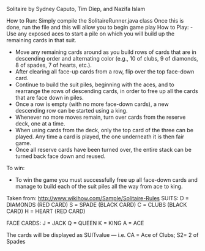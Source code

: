  Solitaire by Sydney Caputo, Tim Diep, and Nazifa Islam 
 
How to Run:
  Simply compile the SolitaireRunner.java class
  Once this is done, run the file and this will allow you to begin game play 
How to Play: 
-Use any exposed aces to start a pile on which you will build up the remaining cards in that suit.
- Move any remaining cards around as you build rows of cards that are in descending order and alternating color (e.g., 10 of clubs, 9 of diamonds, 8 of spades, 7 of hearts, etc.).
- After clearing all face-up cards from a row, flip over the top face-down card.
- Continue to build the suit piles, beginning with the aces, and to rearrange the rows of descending cards, in order to free up all the cards that are face down in piles.
- Once a row is empty (with no more face-down cards), a new descending row can be started using a king.
- Whenever no more moves remain, turn over cards from the reserve deck, one at a time.
- When using cards from the deck, only the top card of the three can be played. Any time a card is played, the one underneath it is then fair game.
- Once all reserve cards have been turned over, the entire stack can be turned back face down and reused.


To win: 
- To win the game you must successfully free up all face-down cards and manage to build each of the suit piles all the way from ace to king.


Taken from: http://www.wikihow.com/Sample/Solitaire-Rules
SUITS:
D = DIAMONDS (RED CARD)
S = SPADE  (BLACK CARD)
C = CLUBS (BLACK CARD)
H = HEART (RED CARD)

FACE CARDS:
J = JACK
Q = QUEEN
K = KING
A = ACE

The cards will be displayed as SUITvalue — i.e. CA = Ace of Clubs; S2= 2 of Spades
